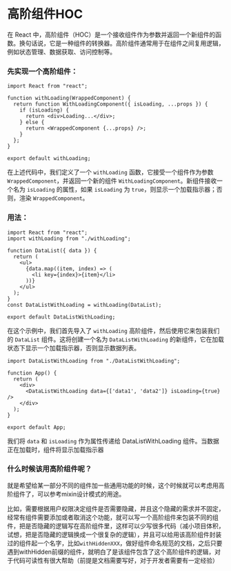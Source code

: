 # 高阶组件HOC

在 React 中，高阶组件（HOC）是一个接收组件作为参数并返回一个新组件的函数。换句话说，它是一种组件的转换器。高阶组件通常用于在组件之间复用逻辑，例如状态管理、数据获取、访问控制等。

### 先实现一个高阶组件：

```
import React from "react";

function withLoading(WrappedComponent) {
  return function WithLoadingComponent({ isLoading, ...props }) {
    if (isLoading) {
      return <div>Loading...</div>;
    } else {
      return <WrappedComponent {...props} />;
    }
  };
}

export default withLoading;
```
在上述代码中，我们定义了一个 ```withLoading``` 函数，它接受一个组件作为参数```WrappedComponent```，并返回一个新的组件 ```WithLoadingComponent```。新组件接收一个名为 ```isLoading``` 的属性，如果 ```isLoading``` 为 ```true```，则显示一个加载指示器；否则，渲染 ```WrappedComponent```。

### 用法：

```
import React from "react";
import withLoading from "./withLoading";

function DataList({ data }) {
  return (
    <ul>
      {data.map((item, index) => (
        <li key={index}>{item}</li>
      ))}
    </ul>
  );
}
const DataListWithLoading = withLoading(DataList);

export default DataListWithLoading;
```
在这个示例中，我们首先导入了 ```withLoading``` 高阶组件，然后使用它来包装我们的 ```DataList``` 组件。这将创建一个名为 ```DataListWithLoading``` 的新组件，它在加载状态下显示一个加载指示器，否则显示数据列表。
```
import DataListWithLoading from "./DataListWithLoading";

function App() {
  return (
    <div>
      <DataListWithLoading data={['data1', 'data2']} isLoading={true} />
    </div>
  );
}

export default App;
```
我们将 ```data``` 和 ```isLoading``` 作为属性传递给 DataListWithLoading 组件。当数据正在加载时，组件将显示加载指示器

### 什么时候该用高阶组件呢？

就是希望给某一部分不同的组件加一些通用功能的时候，这个时候就可以考虑用高阶组件了，可以参考mixin设计模式的用途。

比如，需要根据用户权限决定组件是否需要隐藏，并且这个隐藏的需求并不固定，经常有组件需要添加或者取消这个功能，就可以写一个高阶组件来包装不同的组件，把是否隐藏的逻辑写在高阶组件里，这样可以少写很多代码（减小项目体积，试想，把是否隐藏的逻辑换成一个很复杂的逻辑），并且可以给用该高阶组件封装过的组件起一个名字，比如```withHiddenXXX```，做好组件命名规范的文档，之后只要遇到withHidden前缀的组件，就明白了是该组件包含了这个高阶组件的逻辑，对于代码可读性有很大帮助（前提是文档需要写好，对于开发者需要有一定经验）


